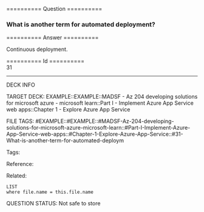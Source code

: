 ========== Question ==========  

### What is another term for automated deployment?  

========== Answer ==========  

Continuous deployment.

========== Id ==========  
31

---

DECK INFO

TARGET DECK: EXAMPLE::EXAMPLE::MADSF - Az 204 developing solutions for microsoft azure - microsoft learn::Part I - Implement Azure App Service web apps::Chapter 1 - Explore Azure App Service

FILE TAGS: #EXAMPLE::#EXAMPLE::#MADSF-Az-204-developing-solutions-for-microsoft-azure-microsoft-learn::#Part-I-Implement-Azure-App-Service-web-apps::#Chapter-1-Explore-Azure-App-Service::#31-What-is-another-term-for-automated-deploym

Tags:

Reference:

Related:

```dataview
LIST
where file.name = this.file.name
```

QUESTION STATUS: Not safe to store
